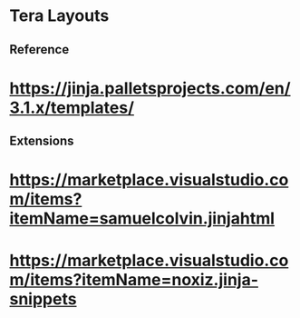 # Tera Layouts

## Reference
# https://jinja.palletsprojects.com/en/3.1.x/templates/

## Extensions
# https://marketplace.visualstudio.com/items?itemName=samuelcolvin.jinjahtml
# https://marketplace.visualstudio.com/items?itemName=noxiz.jinja-snippets

